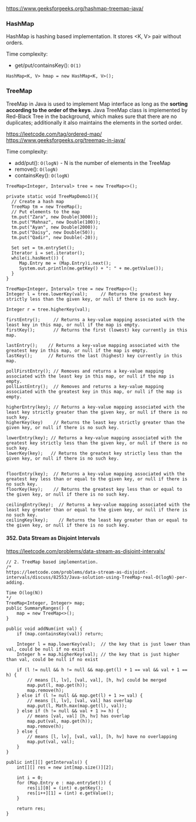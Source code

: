 

https://www.geeksforgeeks.org/hashmap-treemap-java/   

### HashMap

HashMap is hashing based implementation. It stores <K, V> pair without orders.

Time complexity:
- get/put/containsKey(): `O(1)`

```
HashMap<K, V> hmap = new HashMap<K, V>();
```


### TreeMap

TreeMap in Java is used to implement Map interface as long as the **sorting according to the order of the keys**. Java TreeMap class is implemented by Red-Black Tree in the background, which makes sure that there are no duplicates; additionally it also maintains the elements in the sorted order.

https://leetcode.com/tag/ordered-map/  
https://www.geeksforgeeks.org/treemap-in-java/   


Time complexity:
- add/put(): `O(logN)`  - N is the number of elements in the TreeMap
- remove(): `O(logN)`
- containsKey(): `O(logN)`

```
TreeMap<Integer, Interval> tree = new TreeMap<>();

private static void TreeMapDemo1(){
  // Create a hash map
  TreeMap tm = new TreeMap();
  // Put elements to the map
  tm.put("Zara", new Double(3000));
  tm.put("Mahnaz", new Double(100));
  tm.put("Ayan", new Double(2000));
  tm.put("Daisy", new Double(50));
  tm.put("Qadir", new Double(-20));

  Set set = tm.entrySet();
  Iterator i = set.iterator();
  while(i.hasNext()) {
     Map.Entry me = (Map.Entry)i.next();
     System.out.println(me.getKey() + ": " + me.getValue());
  }
}
```

```
TreeMap<Integer, Interval> tree = new TreeMap<>();
Integer l = tree.lowerKey(val);     // Returns the greatest key strictly less than the given key, or null if there is no such key.

Integer r = tree.higherKey(val);

firstEntry();     // Returns a key-value mapping associated with the least key in this map, or null if the map is empty.
firstKey();       // Returns the first (lowest) key currently in this map.

lastEntry();    // Returns a key-value mapping associated with the greatest key in this map, or null if the map is empty.
lastKey();      // Returns the last (highest) key currently in this map.

pollFirstEntry(); // Removes and returns a key-value mapping associated with the least key in this map, or null if the map is empty.
pollLastEntry();  // Removes and returns a key-value mapping associated with the greatest key in this map, or null if the map is empty.

higherEntry(key); // Returns a key-value mapping associated with the least key strictly greater than the given key, or null if there is no such key.
higherKey(key)    // Returns the least key strictly greater than the given key, or null if there is no such key.

lowerEntry(key); // Returns a key-value mapping associated with the greatest key strictly less than the given key, or null if there is no such key.
lowerKey(key);   // Returns the greatest key strictly less than the given key, or null if there is no such key.


floorEntry(key);  // Returns a key-value mapping associated with the greatest key less than or equal to the given key, or null if there is no such key.
floorKey(key);    // Returns the greatest key less than or equal to the given key, or null if there is no such key.

ceilingEntry(key);  // Returns a key-value mapping associated with the least key greater than or equal to the given key, or null if there is no such key.
ceilingKey(key);    // Returns the least key greater than or equal to the given key, or null if there is no such key.

```


#### 352. Data Stream as Disjoint Intervals
https://leetcode.com/problems/data-stream-as-disjoint-intervals/

```
// 2. TreeMap based implementation.
/*
https://leetcode.com/problems/data-stream-as-disjoint-intervals/discuss/82553/Java-solution-using-TreeMap-real-O(logN)-per-adding.

Time O(log(N))
*/
TreeMap<Integer, Integer> map;
public SummaryRanges() {
    map = new TreeMap<>();
}

public void addNum(int val) {
    if (map.containsKey(val)) return;

    Integer l = map.lowerKey(val);  // the key that is just lower than val, could be null if no exist
    Integer h = map.higherKey(val); // the key that is just higher than val, could be null if no exist

    if (l != null && h != null && map.get(l) + 1 == val && val + 1 == h) {
        // means [l, lv], [val, val], [h, hv] could be merged
        map.put(l, map.get(h));
        map.remove(h);
    } else if (l != null && map.get(l) + 1 >= val) {
        // means [l, lv], [val, val] has overlap
        map.put(l, Math.max(map.get(l), val));
    } else if (h != null && val + 1 >= h) {
        // means [val, val] [h, hv] has overlap
        map.put(val, map.get(h));
        map.remove(h);
    } else {
        // means [l, lv], [val, val], [h, hv] have no overlapping
        map.put(val, val);
    }
}

public int[][] getIntervals() {
    int[][] res = new int[map.size()][2];

    int i = 0;
    for (Map.Entry e : map.entrySet()) {
        res[i][0] = (int) e.getKey();
        res[i++][1] = (int) e.getValue();
    }

    return res;
}
```
